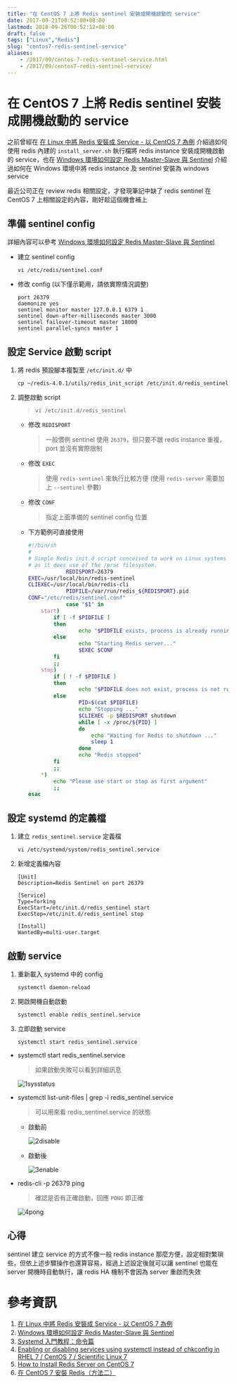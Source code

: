 ```yaml
---
title: "在 CentOS 7 上將 Redis sentinel 安裝成開機啟動的 service"
date: 2017-09-21T00:52:00+08:00
lastmod: 2018-09-26T00:52:12+08:00
draft: false
tags: ["Linux","Redis"]
slug: "centos7-redis-sentinel-service"
aliases:
    - /2017/09/centos-7-redis-sentinel-service.html
    - /2017/09/centos7-redis-sentinel-service/
---
```

# 在 CentOS 7 上將 Redis sentinel 安裝成開機啟動的 service
之前曾經在 [在 Linux 中將 Redis 安裝成 Service - 以 CentOS 7 為例](https://blog.yowko.com/2017/09/centos7-redis-service.html) 介紹過如何使用 redis 內建的 `install_server.sh` 執行檔將 redis instance 安裝成開機啟動的 service，也在 [Windows 環境如何設定 Redis Master-Slave 與 Sentinel](https://blog.yowko.com/2017/03/windows-redis-master-slave-sentinel.html) 介紹過如何在 Windows 環境中將 redis instance 及 sentinel 安裝為 windows service

最近公司正在 review redis 相關設定，才發現筆記中缺了 redis sentinel 在 CentOS 7 上相關設定的內容，剛好趁這個機會補上

## 準備 sentinel config

詳細內容可以參考 [Windows 環境如何設定 Redis Master-Slave 與 Sentinel](https://blog.yowko.com/2017/03/windows-redis-master-slave-sentinel.html)

*   建立 sentinel config

    ```
    vi /etc/redis/sentinel.conf
    ```

*   修改 config (以下僅示範用，請依實際情況調整)

    ```
    port 26379
    daemonize yes
    sentinel monitor master 127.0.0.1 6379 1
    sentinel down-after-milliseconds master 3000
    sentinel failover-timeout master 18000
    sentinel parallel-syncs master 1
    ```

## 設定 Service 啟動 script

1.  將 redis 預設腳本複製至 `/etc/init.d/` 中

    ```
    cp ~/redis-4.0.1/utils/redis_init_script /etc/init.d/redis_sentinel
    ```

2.  調整啟動 script

    > `vi /etc/init.d/redis_sentinel`

    *   修改 `REDISPORT`

        > 一般慣例 sentinel 使用 `26379`，但只要不跟 redis instance 重複， port 並沒有實際限制

    *   修改 `EXEC`

        > 使用 `redis-sentinel` 來執行比較方便 (使用 `redis-server` 需要加上 `--sentinel` 參數)

    *   修改 `CONF`

        > 指定上面準備的 sentinel config 位置

    *   下方範例可直接使用

        ```bash
        #!/bin/sh
        #
        # Simple Redis init.d script conceived to work on Linux systems
        # as it does use of the /proc filesystem.
                    REDISPORT=26379
        EXEC=/usr/local/bin/redis-sentinel
        CLIEXEC=/usr/local/bin/redis-cli
                    PIDFILE=/var/run/redis_${REDISPORT}.pid
        CONF="/etc/redis/sentinel.conf"
                    case "$1" in
            start)
                if [ -f $PIDFILE ]
                then
                        echo "$PIDFILE exists, process is already running or crashed"
                else
                        echo "Starting Redis server..."
                        $EXEC $CONF
                fi
                ;;
            stop)
                if [ ! -f $PIDFILE ]
                then
                        echo "$PIDFILE does not exist, process is not running"
                else
                        PID=$(cat $PIDFILE)
                        echo "Stopping ..."
                        $CLIEXEC -p $REDISPORT shutdown
                        while [ -x /proc/${PID} ]
                        do
                            echo "Waiting for Redis to shutdown ..."
                            sleep 1
                        done
                        echo "Redis stopped"
                fi
                ;;
            *)
                echo "Please use start or stop as first argument"
                ;;
        esac
        ```

## 設定 systemd 的定義檔

1.  建立 `redis_sentinel.service` 定義檔

    ```
    vi /etc/systemd/system/redis_sentinel.service
    ```

2.  新增定義檔內容

    ```
    [Unit] 
    Description=Redis Sentinel on port 26379
    
    [Service] 
    Type=forking
    ExecStart=/etc/init.d/redis_sentinel start
    ExecStop=/etc/init.d/redis_sentinel stop
    
    [Install]
    WantedBy=multi-user.target
    ```

## 啟動 service

1.  重新載入 systemd 中的 config

    ```
    systemctl daemon-reload
    ```

2.  開啟開機自動啟動

    ```
    systemctl enable redis_sentinel.service
    ```

3.  立即啟動 service

    ```
    systemctl start redis_sentinel.service
    ```

*   systemctl start redis_sentinel.service

    > 如果啟動失敗可以看到詳細訊息

    ![1sysstatus](https://user-images.githubusercontent.com/3851540/30655896-dad51f08-9e64-11e7-842f-a3400a54ddaa.png)

*   systemctl list-unit-files | grep -i redis_sentinel.service

    > 可以用來看 redis_sentinel.service 的狀態

    *   啟動前

        ![2disable](https://user-images.githubusercontent.com/3851540/30655893-dad02da4-9e64-11e7-879c-efc2e5a499c8.png)

    *   啟動後

        ![3enable](https://user-images.githubusercontent.com/3851540/30655895-dad10c42-9e64-11e7-8409-d86457001888.png)

*   redis-cli -p 26379 ping

    > 確認是否有正確啟動，回應 `PONG` 即正確

    ![4pong](https://user-images.githubusercontent.com/3851540/30655894-dad0c9ee-9e64-11e7-8880-20d9e9a23585.png)

## 心得

sentinel 建立 service 的方式不像一般 redis instance 那麼方便，設定相對繁瑣些，但依上述步驟操作也還算容易，經過上述設定後就可以讓 sentinel 也能在 server 開機時自動執行，讓 redis HA 機制不會因為 server 重啟而失效

# 參考資訊

1.  [在 Linux 中將 Redis 安裝成 Service - 以 CentOS 7 為例](https://blog.yowko.com/2017/09/centos7-redis-service.html)
2.  [Windows 環境如何設定 Redis Master-Slave 與 Sentinel](https://blog.yowko.com/2017/03/windows-redis-master-slave-sentinel.html)
3.  [Systemd 入門教程：命令篇](http://www.ruanyifeng.com/blog/2016/03/systemd-tutorial-commands.html)
4.  [Enabling or disabling services using systemctl instead of chkconfig in RHEL 7 / CentOS 7 / Scientific Linux 7](http://microdevsys.com/wp/enabling-or-disabling-services-using-systemctl-instead-of-chkconfig-in-rhel-7-centos-7-scientific-linux-7/)
5.  [How to Install Redis Server on CentOS 7](https://linoxide.com/storage/install-redis-server-centos-7/)
6.  [在 CentOS 7 安裝 Redis（方法二）](https://dotblogs.com.tw/supershowwei/2016/02/02/112238)
